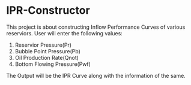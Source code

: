 # IPR-Constructor

This project is about constructing Inflow Performance Curves of various reserviors.
User will enter the following values:
1. Reservior Pressure(Pr)
2. Bubble Point Pressure(Pb)
3. Oil Production Rate(Qnot)
4. Bottom Flowing Pressure(Pwf)

The Output will be the IPR Curve along with the information of the same.

